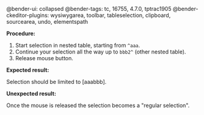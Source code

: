@bender-ui: collapsed
@bender-tags: tc, 16755, 4.7.0, tptrac1905
@bender-ckeditor-plugins: wysiwygarea, toolbar, tableselection, clipboard, sourcearea, undo, elementspath

**Procedure:**

1. Start selection in nested table, starting from `^aaa`.
1. Continue your selection all the way up to `bbb2^` (other nested table).
1. Release mouse button.

**Expected result:**

Selection should be limited to [<td>aaa</td><td>bbb</td>].

**Unexpected result:**

Once the mouse is released the selection becomes a "regular selection".
